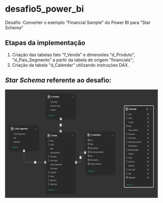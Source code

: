 # desafio5_power_bi
Desafio: Converter o exemplo "Financial Sample" do Power BI para "Star Schema"

## Etapas da implementação
1. Criação das tabelas fato "f_Venda" e dimensões "d_Produto", "d_Pais_Segmento" a partir da tabela de origem "financials";
2. Criação da tabela "d_Calendar" utilizando instruções DAX.

## _Star Schema_ referente ao desafio:
![Star Schema](https://github.com/Marcio-Balivo/desafio5_power_bi/blob/main/Star_Schema_Desafio_5.png)

